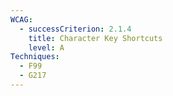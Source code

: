 ```yaml
---
WCAG:
  - successCriterion: 2.1.4
    title: Character Key Shortcuts
    level: A
Techniques:
  - F99
  - G217
---
```

